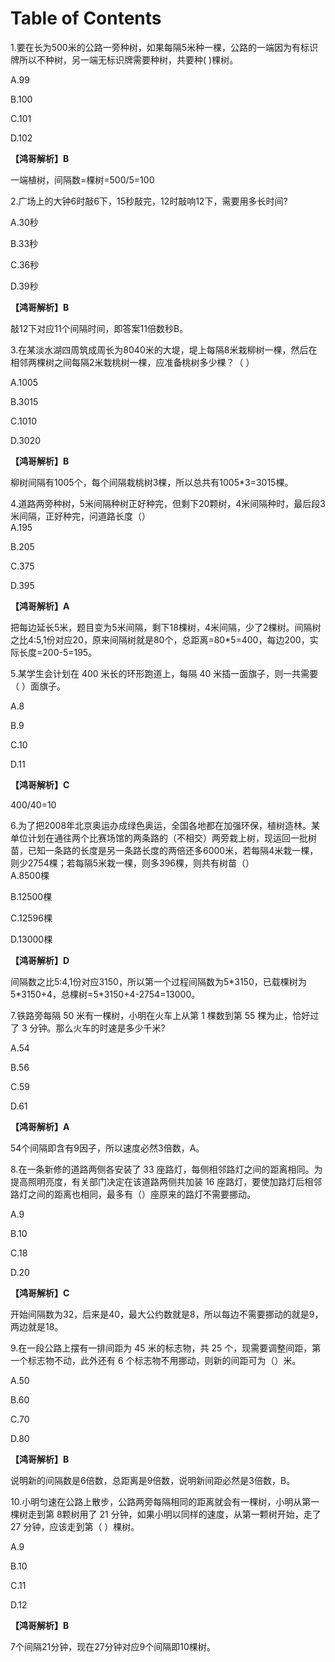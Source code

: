 # Table of Contents



1.要在长为500米的公路一旁种树，如果每隔5米种一棵，公路的一端因为有标识牌所以不种树，另一端无标识牌需要种树，共要种(
)棵树。

A.99

B.100

C.101

D.102

**【鸿哥解析】B**

一端植树，间隔数=棵树=500/5=100

2.广场上的大钟6时敲6下，15秒敲完，12时敲响12下，需要用多长时间?

A.30秒

B.33秒

C.36秒

D.39秒

**【鸿哥解析】B**

敲12下对应11个间隔时间，即答案11倍数秒B。

3.在某淡水湖四周筑成周长为8040米的大堤，堤上每隔8米栽柳树一棵，然后在相邻两棵树之间每隔2米栽桃树一棵，应准备桃树多少棵？（
）

A.1005

B.3015

C.1010

D.3020

**【鸿哥解析】B**

柳树间隔有1005个，每个间隔栽桃树3棵，所以总共有1005\*3=3015棵。

4.道路两旁种树，5米间隔种树正好种完，但剩下20颗树，4米间隔种时，最后段3米间隔，正好种完，问道路长度（）\
A.195    

B.205  

C.375  

D.395

**【鸿哥解析】A**

把每边延长5米，题目变为5米间隔，剩下18棵树，4米间隔，少了2棵树。间隔树之比4:5,1份对应20，原来间隔树就是80个，总距离=80\*5=400，每边200，实际长度=200-5=195。

5.某学生会计划在 400 米长的环形跑道上，每隔 40
米插一面旗子，则一共需要（ ）面旗子。

A.8

B.9

C.10

D.11

**【鸿哥解析】C**

400/40=10

6.为了把2008年北京奥运办成绿色奥运，全国各地都在加强环保，植树造林。某单位计划在通往两个比赛场馆的两条路的（不相交）两旁栽上树，现运回一批树苗，已知一条路的长度是另一条路长度的两倍还多6000米，若每隔4米栽一棵，则少2754棵；若每隔5米栽一棵，则多396棵，则共有树苗（）\
A.8500棵         

B.12500棵         

C.12596棵          

D.13000棵

**【鸿哥解析】D**

间隔数之比5:4,1份对应3150，所以第一个过程间隔数为5\*3150，已载棵树为5\*3150+4，总棵树=5\*3150+4-2754=13000。

7.铁路旁每隔 50 米有一棵树，小明在火车上从第 1 棵数到第 55
棵为止，恰好过了 3 分钟。那么火车的时速是多少千米?

A.54

B.56

C.59

D.61

**【鸿哥解析】A**

54个间隔即含有9因子，所以速度必然3倍数，A。

8.在一条新修的道路两侧各安装了 33
座路灯，每侧相邻路灯之间的距离相同。为提高照明亮度，有关部门决定在该道路两侧共加装
16
座路灯，要使加路灯后相邻路灯之间的距离也相同，最多有（）座原来的路灯不需要挪动。

A.9

B.10

C.18

D.20

**【鸿哥解析】C**

开始间隔数为32，后来是40，最大公约数就是8，所以每边不需要挪动的就是9，两边就是18。

9.在一段公路上摆有一排间距为 45 米的标志物，共 25
个，现需要调整间距，第一个标志物不动，此外还有 6
个标志物不用挪动，则新的间距可为（）米。

A.50

B.60

C.70

D.80

**【鸿哥解析】B**

说明新的间隔数是6倍数，总距离是9倍数，说明新间距必然是3倍数，B。

10.小明匀速在公路上散步，公路两旁每隔相同的距离就会有一棵树，小明从第一棵树走到第
8颗树用了 21 分钟，如果小明以同样的速度，从第一颗树开始，走了 27
分钟，应该走到第（ ）棵树。

A.9

B.10

C.11

D.12

**【鸿哥解析】B**

7个间隔21分钟，现在27分钟对应9个间隔即10棵树。

